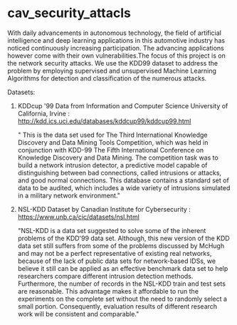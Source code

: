 # cav_security_attacls

With daily advancements in autonomous technology, the field of artificial intelligence and deep learning applications in this automotive industry has noticed continuously increasing participation. The advancing applications however come with their own vulnerabilities.The focus of this project is on the network security attacks. We use the KDD99 dataset to address the problem by employing supervised and unsupervised Machine Learning Algorithms for detection and classification of the numerous attacks.

Datasets:

1. KDDcup '99 Data from Information and Computer Science University of California, Irvine : http://kdd.ics.uci.edu/databases/kddcup99/kddcup99.html

    " This is the data set used for The Third International Knowledge Discovery and Data Mining Tools Competition, which was held in conjunction with KDD-99 The Fifth International Conference on Knowledge Discovery and Data Mining. The competition task was to build a network intrusion detector, a predictive model capable of distinguishing between bad connections, called intrusions or attacks, and good normal connections. This database contains a standard set of data to be audited, which includes a wide variety of intrusions simulated in a military network environment."
    
2. NSL-KDD Dataset by Canadian Institute for Cybersecurity : https://www.unb.ca/cic/datasets/nsl.html 

    "NSL-KDD is a data set suggested to solve some of the inherent problems of the KDD'99 data set. Although, this new version of the KDD data set still suffers from some of the problems discussed by McHugh and may not be a perfect representative of existing real networks, because of the lack of public data sets for network-based IDSs, we believe it still can be applied as an effective benchmark data set to help researchers compare different intrusion detection methods. Furthermore, the number of records in the NSL-KDD train and test sets are reasonable. This advantage makes it affordable to run the experiments on the complete set without the need to randomly select a small portion. Consequently, evaluation results of different research work will be consistent and comparable."
